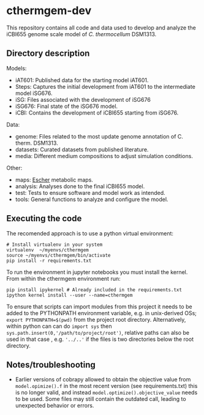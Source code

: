 # cthermgem-dev
This repository contains all code and data used to develop and analyze the
iCBI655 genome scale model of _C. thermocellum_ DSM1313.

## Directory description

Models:

- iAT601: Published data for the starting model iAT601.
- Steps: Captures the initial development from iAT601 to the intermediate model
  iSG676.
- iSG: Files associated with the development of iSG676
- iSG676: Final state of the iSG676 model.
- iCBI: Contains the development of iCBI655 starting from iSG676.

Data:

- genome: Files related to the most update genome annotation of C. therm.
  DSM1313.
- datasets: Curated datasets from published literature.
- media: Different medium compositions to adjust simulation conditions.

Other:

- maps: [Escher](https://escher.github.io/) metabolic maps.
- analysis: Analyses done to the final iCBI655 model.
- test: Tests to ensure software and model work as intended.
- tools: General functions to analyze and configure the model.

## Executing the code
The recomended approach is to use a python virtual environment:

~~~
# Install virtualenv in your system
virtualenv  ~/myenvs/cthermgem
source ~/myenvs/cthermgem/bin/activate
pip install -r requirements.txt
~~~

To run the environment in jupyter notebooks you must install the kernel. From within the
cthermgem environment run:

~~~
pip install ipykernel # Already included in the requirements.txt
ipython kernel install --user --name=cthermgem
~~~

To ensure that scripts can import modules from this project it needs to be
added to the PYTHONPATH environment variable, e.g. in unix-derived OSs; `export PYTHONPATH=$(pwd)`
from the project root directory. Alternatively, within python can can do `import sys`
then `sys.path.insert(0,'/path/to/project/root')`, relative paths can also be
used in that case , e.g. `'../..'` if the files is two directories below the root directory.

## Notes/troubleshooting
- Earlier versions of cobrapy allowed to obtain the objective value from
  `model.opimize().f` in the most recent version (see requirements.txt) this is
  no longer valid, and instead `model.optimize().objective_value` needs to be
  used. Some files may still contain the outdated call, leading to unexpected
  behavior or errors.
